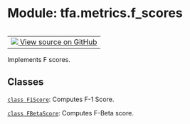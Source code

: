 <div itemscope itemtype="http://developers.google.com/ReferenceObject">
<meta itemprop="name" content="tfa.metrics.f_scores" />
<meta itemprop="path" content="Stable" />
</div>

# Module: tfa.metrics.f_scores


<table class="tfo-notebook-buttons tfo-api" align="left">

<td>
  <a target="_blank" href="https://github.com/tensorflow/addons/tree/r0.7/tensorflow_addons/metrics/f_scores.py">
    <img src="https://www.tensorflow.org/images/GitHub-Mark-32px.png" />
    View source on GitHub
  </a>
</td></table>



Implements F scores.



## Classes

[`class F1Score`](../../tfa/metrics/F1Score.md): Computes F-1 Score.

[`class FBetaScore`](../../tfa/metrics/FBetaScore.md): Computes F-Beta score.



